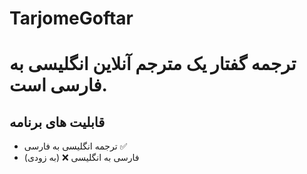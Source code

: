 # TarjomeGoftar #
# ترجمه گفتار یک مترجم آنلاین انگلیسی به فارسی است.
## قابلیت های برنامه

 - ترجمه انگلیسی به فارسی ✅ 
 - فارسی به انگلیسی  ❌ (به زودی)
